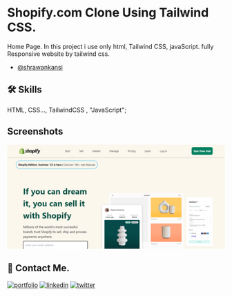 
# Shopify.com Clone Using Tailwind CSS.


Home Page.
In this project i use only html, Tailwind CSS, javaScript.
fully Responsive website by tailwind css.



- [@shrawankansi](https://www.github.com/shrawankansi)





## 🛠 Skills
HTML, CSS..., TailwindCSS , "JavaScript";


## Screenshots

![App Screenshot](https://github.com/shrawankansi/Shopify-Clone/blob/main/screenshot.png)


## 🔗 Contact Me.
[![portfolio](https://img.shields.io/badge/my_portfolio-000?style=for-the-badge&logo=ko-fi&logoColor=white)](https://katherinempeterson.com/)
[![linkedin](https://img.shields.io/badge/linkedin-0A66C2?style=for-the-badge&logo=linkedin&logoColor=white)](https://www.linkedin.com/shrawankansi)
[![twitter](https://img.shields.io/badge/twitter-1DA1F2?style=for-the-badge&logo=twitter&logoColor=white)](https://twitter.com/shrawankansi)

